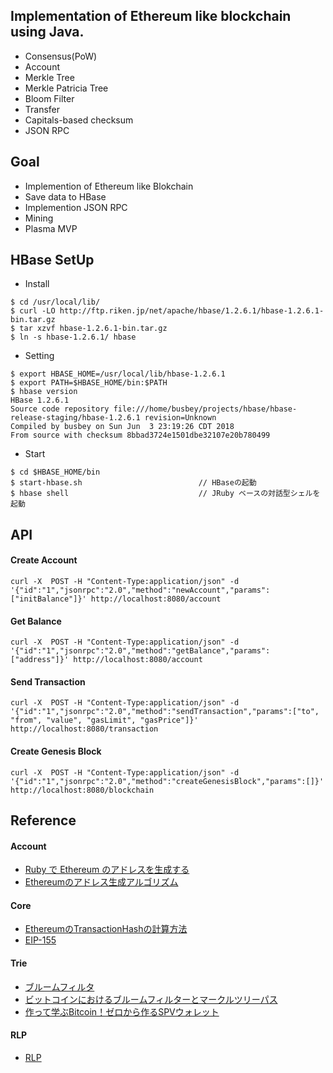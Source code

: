 ## Implementation of Ethereum like blockchain using Java.

- Consensus(PoW)
- Account
- Merkle Tree
- Merkle Patricia Tree
- Bloom Filter
- Transfer
- Capitals-based checksum
- JSON RPC

## Goal

- Implemention of Ethereum like Blokchain
- Save data to HBase
- Implemention JSON RPC
- Mining
- Plasma MVP

##  HBase SetUp

- Install
```
$ cd /usr/local/lib/
$ curl -LO http://ftp.riken.jp/net/apache/hbase/1.2.6.1/hbase-1.2.6.1-bin.tar.gz
$ tar xzvf hbase-1.2.6.1-bin.tar.gz
$ ln -s hbase-1.2.6.1/ hbase
```

- Setting
```
$ export HBASE_HOME=/usr/local/lib/hbase-1.2.6.1
$ export PATH=$HBASE_HOME/bin:$PATH
$ hbase version
HBase 1.2.6.1
Source code repository file:///home/busbey/projects/hbase/hbase-release-staging/hbase-1.2.6.1 revision=Unknown
Compiled by busbey on Sun Jun  3 23:19:26 CDT 2018
From source with checksum 8bbad3724e1501dbe32107e20b780499
```

- Start
```
$ cd $HBASE_HOME/bin
$ start-hbase.sh                          // HBaseの起動
$ hbase shell                             // JRuby ベースの対話型シェルを起動
```

## API
#### Create Account
```
curl -X  POST -H "Content-Type:application/json" -d '{"id":"1","jsonrpc":"2.0","method":"newAccount","params":["initBalance"]}' http://localhost:8080/account
```

#### Get Balance
```
curl -X  POST -H "Content-Type:application/json" -d '{"id":"1","jsonrpc":"2.0","method":"getBalance","params":["address"]}' http://localhost:8080/account
```

#### Send Transaction
```
curl -X  POST -H "Content-Type:application/json" -d '{"id":"1","jsonrpc":"2.0","method":"sendTransaction","params":["to", "from", "value", "gasLimit", "gasPrice"]}' http://localhost:8080/transaction
```

#### Create Genesis Block
```
curl -X  POST -H "Content-Type:application/json" -d '{"id":"1","jsonrpc":"2.0","method":"createGenesisBlock","params":[]}' http://localhost:8080/blockchain
```

## Reference
#### Account
- [Ruby で Ethereum のアドレスを生成する](http://diary.piyopiyo.jp/entry/ruby_ethereum_address_generator)
- [Ethereumのアドレス生成アルゴリズム](https://qiita.com/ippo012/items/c64a2c4d873c0faf187c)

#### Core
- [EthereumのTransactionHashの計算方法](https://y-nakajo.hatenablog.com/entry/2018/03/08/001041)
- [EIP-155](https://y-nakajo.hatenablog.com/entry/2018/03/08/001041)

#### Trie
- [ブルームフィルタ](https://ja.wikipedia.org/wiki/%E3%83%96%E3%83%AB%E3%83%BC%E3%83%A0%E3%83%95%E3%82%A3%E3%83%AB%E3%82%BF)
- [ビットコインにおけるブルームフィルターとマークルツリーパス](http://pebble8888.hatenablog.com/entry/2018/02/12/172819)
- [作って学ぶBitcoin！ゼロから作るSPVウォレット](https://qiita.com/lotz/items/1aa6cf18aa193f40c647)

#### RLP
- [RLP](https://github.com/ethereum/wiki/wiki/%5BJapanese%5D-RLP)